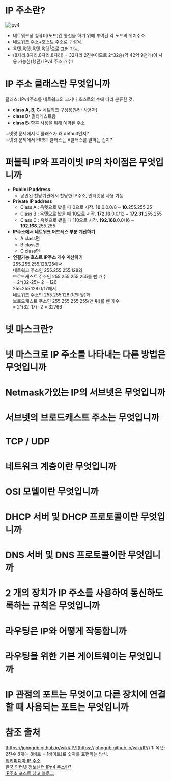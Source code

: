 # IP 주소란?
![ipv4](https://user-images.githubusercontent.com/53321189/79818695-65eb4400-83c3-11ea-9588-3f0c1d2f9f83.jpg)
* 네트워크상 컴퓨터(노드)간 통신을 하기 위해 부여된 각 노드의 위치주소.
* 네트워크 주소+호스트 주소로 구성됨.
* 옥텟.옥텟.옥텟.옥텟<sup>[1](#footnote_1)</sup>으로 표현 가능.
* (8자리.8자리.8자리.8자리) = 32자리 2진수이므로 2^32승(약 42억 9천개)이 사용 가능한(했던) IPv4 주소 개수!

# IP 주소 클래스란 무엇입니까
클래스: IPv4주소를 네트워크의 크기나 호스트의 수에 따라 분류한 것.
* **class A, B, C:** 네트워크 구성용(일반 사용자)
* **class D:**       멀티캐스트용
* **class E:**       향후 사용을 위해 예약된 주소

💥넷왓 문제에서 C 클래스가 왜 default인지?<br>
💥넷왓 문제에서 FIRST 클래스는 A클래스를 말하는 건지?

# 퍼블릭 IP와 프라이빗 IP의 차이점은 무엇입니까
* **Public IP address**
    - 공인된 할당기관에서 할당한 IP주소, 인터넷상 사용 가능
* **Private IP address**
    - Class A : 옥텟으로 봤을 때 0으로 시작.  **10**.0.0.0/8 ~ **10**.255.255.25
    - Class B : 옥텟으로 봤을 때 10으로 시작.  **172.16**.0.0/12 ~ **172.31**.255.255
    - Class C : 옥텟으로 봤을 때 110으로 시작. **192.168**.0.0/16 ~ **192.168**.255.255
* **IP주소에서 네트워크 어드레스 부분 계산하기**
    - A class면 
    - B class면 
    - C class면     
* **연결가능 호스트 IP주소 개수 계산하기**
<br>255.255.255.128/25에서
<br>      네트워크 주소인 255.255.255.128와
<br>      브로드캐스트 주소인 255.255.255.255를 뺀 개수
<br>      = 2^(32-25)- 2 = 126
<br>    255.255.128.0/17에서
 <br>     네트워크 주소인 255.255.128.0(맨 앞)과
<br>      브로드캐스트 주소인 255.255.255.255(맨 뒤)를 뺀 개수
 <br>     = 2^(32-17)- 2 = 32766


# 넷 마스크란?
# 넷 마스크로 IP 주소를 나타내는 다른 방법은 무엇입니까
# Netmask가있는 IP의 서브넷은 무엇입니까
# 서브넷의 브로드캐스트 주소는 무엇입니까

# TCP / UDP
# 네트워크 계층이란 무엇입니까
# OSI 모델이란 무엇입니까
# DHCP 서버 및 DHCP 프로토콜이란 무엇입니까
# DNS 서버 및 DNS 프로토콜이란 무엇입니까
# 2 개의 장치가 IP 주소를 사용하여 통신하도록하는 규칙은 무엇입니까
# 라우팅은 IP와 어떻게 작동합니까
# 라우팅을 위한 기본 게이트웨이는 무엇입니까
# IP 관점의 포트는 무엇이고 다른 장치에 연결할 때 사용되는 포트는 무엇입니까

# 참조 출처
[https://johngrib.github.io/wiki/IP/](https://johngrib.github.io/wiki/IP/)
<a name="footnote_1">1</a>: 옥텟: 2진수 8개(= 8비트 = 1바이트)로 숫자를 표현하는 방식.
<br>[위키피디아 IP 주소](https://ko.wikipedia.org/wiki/IP_%EC%A3%BC%EC%86%8C)
<br>[한국 인터넷 정보센터 IPn4 주소란?](https://xn--3e0bx5euxnjje69i70af08bea817g.xn--3e0b707e/jsp/resources/ipv4Info.jsp)
<br>[IP주소 포스트 참고 블로그](https://limkydev.tistory.com/167) 
